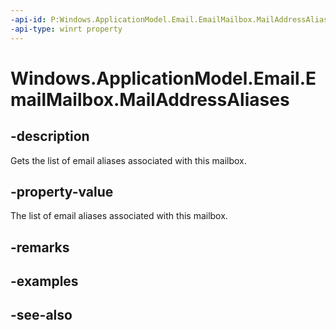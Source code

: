 ```yaml
---
-api-id: P:Windows.ApplicationModel.Email.EmailMailbox.MailAddressAliases
-api-type: winrt property
---
```


<!-- Property syntax
public Windows.Foundation.Collections.IVector<string> MailAddressAliases { get; }
-->

# Windows.ApplicationModel.Email.EmailMailbox.MailAddressAliases

## -description
Gets the list of email aliases associated with this mailbox.

## -property-value
The list of email aliases associated with this mailbox.

## -remarks

## -examples

## -see-also
